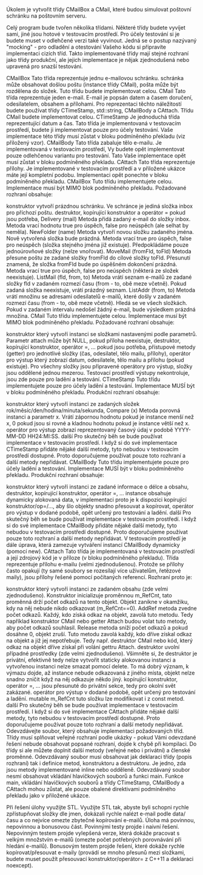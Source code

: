 Úkolem je vytvořit třídy CMailBox a CMail, které budou simulovat poštovní schránku na poštovním serveru.

Celý program bude tvořen několika třídami. Některé třídy budete vyvíjet sami, jiné jsou hotové v testovacím prostředí. Pro účely testování si je budete muset v odlehčené verzi také vyvinout. Jedná se o postup nazývaný "mocking" - pro odladění a otestování Vašeho kódu si připravíte implementaci cizích tříd. Takto implementované třídy mají stejné rozhraní jako třídy produkční, ale jejich implementace je nějak zjednodušená nebo upravená pro snazší testování.

CMailBox
Tato třída reprezentuje jednu e-mailovou schránku. schránka může obsahovat došlou poštu (instance třídy CMail), pošta může být rozdělena do složek. Tuto třídu budete implementovat celou.
CMail
Tato třída reprezentuje jeden e-mail. E-mail je popsán datem a časem doručení, odesilatelem, obsahem a přílohami. Pro reprezentaci těchto náležitostí budete používat třídy CTimeStamp, std::string, CMailBody a CAttach. Třídu CMail budete implementovat celou.
CTimeStamp
Je jednoduchá třída reprezentující datum a čas. Tato třída je implementovaná v testovacím prostředí, budete ji implementovat pouze pro účely testování. Vaše implementace této třídy musí zůstat v bloku podmíněného překladu (viz přiložený vzor).
CMailBody
Tato třída zabaluje tělo e-mailu. Je implementovaná v testovacím prostředí, Vy budete opět implementovat pouze odlehčenou variantu pro testování. Tato Vaše implementace opět musí zůstat v bloku podmíněného překladu.
CAttach
Tato třída reprezentuje přílohy. Je implementované v testovacím prostředí a v přiložené ukázce máte její kompletní podobu. Implementaci opět ponechte v bloku podmíněného překladu.
CMailBox
Tuto třídu implementujete celou. Implementace musí být MIMO blok podmíněného překladu. Požadované rozhraní obsahuje:

konstruktor
vytvoří prázdnou schránku. Ve schránce je jediná složka inbox pro příchozí poštu.
destruktor, kopírující konstruktor a operátor =
pokud jsou potřeba,
Delivery (mail)
Metoda přidá zadaný e-mail do složky inbox. Metoda vrací hodnotu true pro úspěch, false pro neúspěch (ale selhat by neměla).
NewFolder (name)
Metoda vytvoří novou složku zadaného jména. Nově vytvořená složka bude prázdná. Metoda vrací true pro úspěch, false pro neúspěch (složka stejného jména již existuje). Předpokládáme pouze jednoúrovňové složky (nelze vnořovat).
MoveMail (fromFld, toFld)
Metoda přesune poštu ze zadané složky fromFld do cílové složky toFld. Přesunutí znamená, že složka fromFld bude po úspěšném dokončení prázdná. Metoda vrací true pro úspěch, false pro neúspěch (některá ze složek neexistuje).
ListMail (fld, from, to)
Metoda vrátí seznam e-mailů ze zadané složky fld v zadaném rozmezí času (from - to, obě meze včetně). Pokud zadaná složka neexistuje, vrátí prázdný seznam.
ListAddr (from, to)
Metoda vrátí množinu se adresami odesilatelů e-mailů, které došly v zadaném rozmezí času (from - to, obě meze včetně). Hledá se ve všech složkách. Pokud v zadaném intervalu nedošel žádný e-mail, bude výsledkem prázdná množina.
CMail
Tuto třídu implementujete celou. Implementace musí být MIMO blok podmíněného překladu. Požadované rozhraní obsahuje:

konstruktor
který vytvoří instanci se složkami nastavenými podle parametrů. Parametr attach může být NULL, pokud příloha neexistuje,
destruktor, kopírující konstruktor, operátor =, ...
pokud jsou potřeba,
přístupové metody (getter)
pro jednotlivé složky (čas, odesilatel, tělo mailu, přílohy),
operátor pro výstup
který zobrazí datum, odesilatele, tělo mailu a přílohu (pokud existuje). Pro všechny složky jsou připravené operátory pro výstup, složky jsou oddělené jednou mezerou. Testovací prostředí výstupy nekontroluje, jsou zde pouze pro ladění a testování.
CTimeStamp
Tuto třídu implementujete pouze pro účely ladění a testování. Implementace MUSÍ být v bloku podmíněného překladu. Produkční rozhraní obsahuje:

konstruktor
který vytvoří instanci ze zadaných složek rok/měsíc/den/hodina/minuta/sekunda,
Compare (x)
Metoda porovná instanci a parametr x. Vrátí zápornou hodnotu pokud je instance menší než x, 0 pokud jsou si rovné a kladnou hodnotu pokud je instance větší než x.
operátor pro výstup
zobrazí reprezentovaný časový údaj v podobě YYYY-MM-DD HH24:MI:SS.
další
Pro skutečný běh se bude používat implementace v testovacím prostředí. I když si do své implementace CTimeStamp přidáte nějaké další metody, tyto nebudou v testovacím prostředí dostupné. Proto doporučujeme používat pouze toto rozhraní a další metody nepřidávat.
CMailBody
Tuto třídu implementujete pouze pro účely ladění a testování. Implementace MUSÍ být v bloku podmíněného překladu. Produkční rozhraní obsahuje:

konstruktor
který vytvoří instanci ze zadané informace o délce a obsahu,
destruktor, kopírující konstruktor, operátor =, ...
instance obsahuje dynamicky alokovaná data, v implementaci proto je k dispozici kopírující konstruktor/op=/..., aby šlo objekty snadno přesouvat a kopírovat,
operátor pro výstup
v dodané podobě, opět určený pro testování a ladění.
další
Pro skutečný běh se bude používat implementace v testovacím prostředí. I když si do své implementace CMailBody přidáte nějaké další metody, tyto nebudou v testovacím prostředí dostupné. Proto doporučujeme používat pouze toto rozhraní a další metody nepřidávat. V testovacím prostředí je dále úprava, která zamezuje vytváření instancí CMailBody dynamicky (pomocí new).
CAttach
Tato třída je implementovaná v testovacím prostředí a její zdrojový kód je v příloze (v bloku podmíněného překladu). Třída reprezentuje přílohu e-mailu (velmi zjednodušenou). Protože se přílohy často opakují (ty samé soubory se rozesílají více uživatelům, řetězové maily), jsou přílohy řešené pomocí počítaných referencí. Rozhraní proto je:

konstruktor
který vytvoří instanci ze zadaném obsahu (zde velmi zjednodušeno). Konstruktor inicializuje proměnnou m_RefCnt, tato proměnná drží počet odkazů na tento objekt. Objekt zanikne v okamžiku, kdy na něj nebude nikdo odkazovat (m_RefCnt==0).
AddRef
metoda zvedne počet odkazů. Každý, kdo získá odkaz na objekt, zavolá tuto metodu. Tedy například konstruktor CMail nebo getter Attach budou volat tuto metody, aby počet odkazů souhlasil.
Release
metoda sníží počet odkazů a pokud dosáhne 0, objekt zruší. Tuto metodu zavolá každý, kdo dříve získal odkaz na objekt a již jej nepotřebuje. Tedy např. destruktor CMail nebo kód, který odkaz na objekt dříve získal při volání gettru Attach.
destruktor
uvolní případné prostředky (zde velmi zjednodušeno). Všimněte si, že destruktor je privátní, efektivně tedy nelze vytvořit staticky alokovanou instanci a vytvořenou instanci nelze smazat pomocí delete. To má dobrý význam, k výmazu dojde, až instance nebude odkazovaná z jiného místa, objekt nelze snadno zničit když na něj odkazuje někdo jiný.
kopírující konstruktor, operátor =, ...
jsou přesunuté do privátní sekce, tedy pro okolní svět zakázané.
operátor pro výstup
v dodané podobě, opět určený pro testování a ladění.
mutable m_RefCnt
tuto složku lze modifikovat i z const metod.
další
Pro skutečný běh se bude používat implementace v testovacím prostředí. I když si do své implementace CAttach přidáte nějaké další metody, tyto nebudou v testovacím prostředí dostupné. Proto doporučujeme používat pouze toto rozhraní a další metody nepřidávat.
Odevzdávejte soubor, který obsahuje implementaci požadovaných tříd. Třídy musí splňovat veřejné rozhraní podle ukázky - pokud Vámi odevzdané řešení nebude obsahovat popsané rozhraní, dojde k chybě při kompilaci. Do třídy si ale můžete doplnit další metody (veřejné nebo i privátní) a členské proměnné. Odevzdávaný soubor musí obsahovat jak deklaraci třídy (popis rozhraní) tak i definice metod, konstruktoru a destruktoru. Je jedno, zda jsou metody implementované inline nebo odděleně. Odevzdávaný soubor nesmí obsahovat vkládání hlavičkových souborů a funkci main. Funkce main, vkládání hlavičkových souborů a třídy CTimeStamp, CMailBody a CAttach mohou zůstat, ale pouze obalené direktivami podmíněného překladu jako v přiložené ukázce.

Při řešení úlohy využijte STL. Využijte STL tak, abyste byli schopni rychle zpřístupňovat složky dle jmen, dokázali rychle nalézt e-mail podle data/času a co nejvíce omezte zbytečné kopírování e-mailů. Úloha má povinnou, nepovinnou a bonusovou část. Povinnými testy projde i naivní řešení. Nepovinným testem projde vylepšená verze, která dokáže pracovat s velkým množstvím e-mailů (omezte počet potřebných porovnávání při hledání e-mailů). Bonusovým testem projde řešení, které dokáže rychle kopírovat/přesouvat e-maily (provádí se mnoho přesunů mezi složkami, budete muset použít přesouvací konstruktor/operátor= z C++11 a deklaraci noexcept).